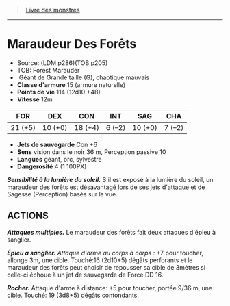 ﻿> [Livre des monstres](tome_of_beasts.md)

---

# Maraudeur Des Forêts

- Source: (LDM p286)(TOB p205)
- TOB: Forest Marauder
-  Géant de Grande taille (G), chaotique mauvais
- **Classe d'armure** 15 (armure naturelle)
- **Points de vie** 114 (12d10 +48)
- **Vitesse** 12m

|FOR|DEX|CON|INT|SAG|CHA|
|---|---|---|---|---|---|
|21 (+5)|10 (+0)|18 (+4)|6 (–2)|10 (+0)|7 (–2)|

- **Jets de sauvegarde** Con +6
- **Sens** vision dans le noir 36 m, Perception passive 10
- **Langues** géant, orc, sylvestre
- **Dangerosité** 4 (1 100PX)

**_Sensibilité à la lumière du soleil._** S'il est exposé à la lumière du soleil, un maraudeur des forêts est désavantagé lors de ses jets d'attaque et de Sagesse (Perception) basés sur la vue.

## ACTIONS

**_Attaques multiples._** Le maraudeur des forêts fait deux attaques d'épieu à sanglier.

**_Épieu à sanglier._** _Attaque d'arme au corps à corps :_ +7 pour toucher, allonge 3m, une cible. Touché:16 (2d10+5) dégâts perforants et le maraudeur des forêts peut choisir de repousser sa cible de 3mètres si celle-ci échoue à un jet de sauvegarde de Force DD 16.

**_Rocher._** Attaque d'arme à distance: +5 pour toucher, portée 9/36 m, une cible. Touché: 19 (3d8+5) dégâts contondants.

